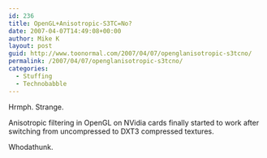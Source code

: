 ```yaml
---
id: 236
title: OpenGL+Anisotropic-S3TC=No?
date: 2007-04-07T14:49:08+00:00
author: Mike K
layout: post
guid: http://www.toonormal.com/2007/04/07/openglanisotropic-s3tcno/
permalink: /2007/04/07/openglanisotropic-s3tcno/
categories:
  - Stuffing
  - Technobabble
---
```

Hrmph. Strange.

Anisotropic filtering in OpenGL on NVidia cards finally started to work after switching from uncompressed to DXT3 compressed textures.

Whodathunk.